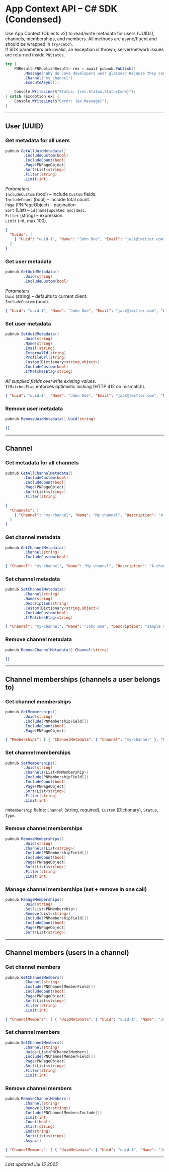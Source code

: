 # App Context API – C# SDK (Condensed)

Use App Context (Objects v2) to read/write metadata for users (UUIDs), channels, memberships, and members. All methods are async/fluent and should be wrapped in `try/catch`.  
If SDK parameters are invalid, an exception is thrown; server/network issues are returned inside `PNStatus`.

```csharp
try {
    PNResult<PNPublishResult> res = await pubnub.Publish()
        .Message("Why do Java developers wear glasses? Because they can't C#.")
        .Channel("my_channel")
        .ExecuteAsync();

    Console.WriteLine($"Status: {res.Status.StatusCode}");
} catch (Exception ex) {
    Console.WriteLine($"Error: {ex.Message}");
}
```

---

## User (UUID)

### Get metadata for all users
```csharp
pubnub.GetAllUuidMetadata()  
        .IncludeCustom(bool)  
        .IncludeCount(bool)  
        .Page(PNPageObject)  
        .Sort(List<string>)  
        .Filter(string)  
        .Limit(int)  
```
*Parameters*  
`IncludeCustom` (bool) – include `Custom` fields.  
`IncludeCount` (bool) – include total count.  
`Page` (PNPageObject) – pagination.  
`Sort` (List<string>) – `id|name|updated asc|desc`.  
`Filter` (string) – expression.  
`Limit` (int, max 100).

```json
{
  "Uuids": [
    { "Uuid": "uuid-1", "Name": "John Doe", "Email": "jack@twitter.com", "Custom": null, "Updated": "2020-06-17T16:28:14.060718Z" }
  ]
}
```

### Get user metadata
```csharp
pubnub.GetUuidMetadata()  
        .Uuid(string)  
        .IncludeCustom(bool)  
```
*Parameters*  
`Uuid` (string) – defaults to current client.  
`IncludeCustom` (bool).

```json
{ "Uuid": "uuid-1", "Name": "John Doe", "Email": "jack@twitter.com", "Custom": null }
```

### Set user metadata
```csharp
pubnub.SetUuidMetadata()  
        .Uuid(string)  
        .Name(string)  
        .Email(string)  
        .ExternalId(string)  
        .ProfileUrl(string)  
        .Custom(Dictionary<string,object>)  
        .IncludeCustom(bool)  
        .IfMatchesEtag(string)  
```
*All supplied fields overwrite existing values.*  
`IfMatchesEtag` enforces optimistic locking (HTTP 412 on mismatch).

```json
{ "Uuid": "uuid-1", "Name": "John Doe", "Email": "jack@twitter.com", "Custom": null }
```

### Remove user metadata
```csharp
pubnub.RemoveUuidMetadata().Uuid(string)
```
```json
{}
```

---

## Channel

### Get metadata for all channels
```csharp
pubnub.GetAllChannelMetadata()  
        .IncludeCustom(bool)  
        .IncludeCount(bool)  
        .Page(PNPageObject)  
        .Sort(List<string>)  
        .Filter(string)  
```
```json
{
  "Channels": [
    { "Channel": "my-channel", "Name": "My channel", "Description": "A channel that is mine", "Custom": null }
  ]
}
```

### Get channel metadata
```csharp
pubnub.GetChannelMetadata()  
        .Channel(string)  
        .IncludeCustom(bool)  
```
```json
{ "Channel": "my-channel", "Name": "My channel", "Description": "A channel that is mine", "Custom": null }
```

### Set channel metadata
```csharp
pubnub.SetChannelMetadata()  
        .Channel(string)  
        .Name(string)  
        .Description(string)  
        .Custom(Dictionary<string,object>)  
        .IncludeCustom(bool)  
        .IfMatchesEtag(string)  
```
```json
{ "Channel": "my-channel", "Name": "John Doe", "Description": "sample description", "Custom": { "color": "blue" } }
```

### Remove channel metadata
```csharp
pubnub.RemoveChannelMetadata().Channel(string)
```
```json
{}
```

---

## Channel memberships (channels a user belongs to)

### Get channel memberships
```csharp
pubnub.GetMemberships()  
        .Uuid(string)  
        .Include(PNMembershipField[])  
        .IncludeCount(bool)  
        .Page(PNPageObject)  
```
```json
{ "Memberships": [ { "ChannelMetadata": { "Channel": "my-channel" }, "Custom": { "starred": false } } ] }
```

### Set channel memberships
```csharp
pubnub.SetMemberships()  
        .Uuid(string)  
        .Channels(List<PNMembership>)  
        .Include(PNMembershipField[])  
        .IncludeCount(bool)  
        .Page(PNPageObject)  
        .Sort(List<string>)  
        .Filter(string)  
        .Limit(int)  
```
`PNMembership` fields: `Channel` (string, required), `Custom` (Dictionary), `Status`, `Type`.

### Remove channel memberships
```csharp
pubnub.RemoveMemberships()  
        .Uuid(string)  
        .Channels(List<string>)  
        .Include(PNMembershipField[])  
        .IncludeCount(bool)  
        .Page(PNPageObject)  
        .Sort(List<string>)  
        .Filter(string)  
        .Limit(int)  
```

### Manage channel memberships (set + remove in one call)
```csharp
pubnub.ManageMemberships()  
        .Uuid(string)  
        .Set(List<PNMembership>)  
        .Remove(List<string>)  
        .Include(PNMembershipField[])  
        .IncludeCount(bool)  
        .Page(PNPageObject)  
        .Sort(List<string>)  
```

---

## Channel members (users in a channel)

### Get channel members
```csharp
pubnub.GetChannelMembers()  
        .Channel(string)  
        .Include(PNChannelMemberField[])  
        .IncludeCount(bool)  
        .Page(PNPageObject)  
        .Sort(List<string>)  
        .Filter(string)  
        .Limit(int)  
```
```json
{ "ChannelMembers": [ { "UuidMetadata": { "Uuid": "uuid-1", "Name": "John Doe" }, "Custom": { "role": "admin" } } ] }
```

### Set channel members
```csharp
pubnub.SetChannelMembers()  
        .Channel(string)  
        .Uuids(List<PNChannelMember>)  
        .Include(PNChannelMemberField[])  
        .Page(PNPageObject)  
        .Sort(List<string>)  
        .Filter(string)  
        .Limit(int)  
```

### Remove channel members
```csharp
pubnub.RemoveChannelMembers()  
        .Channel(string)  
        .Remove(List<string>)  
        .Include(PNChannelMembersInclude[])  
        .Limit(int)  
        .Count(bool)  
        .Start(string)  
        .End(string)  
        .Sort(List<string>)  
        .Async()  
```

```json
{ "ChannelMembers": [ { "UuidMetadata": { "Uuid": "uuid-1", "Name": "John Doe" }, "Custom": { "role": "admin" } } ] }
```

---

_Last updated Jul 15 2025_